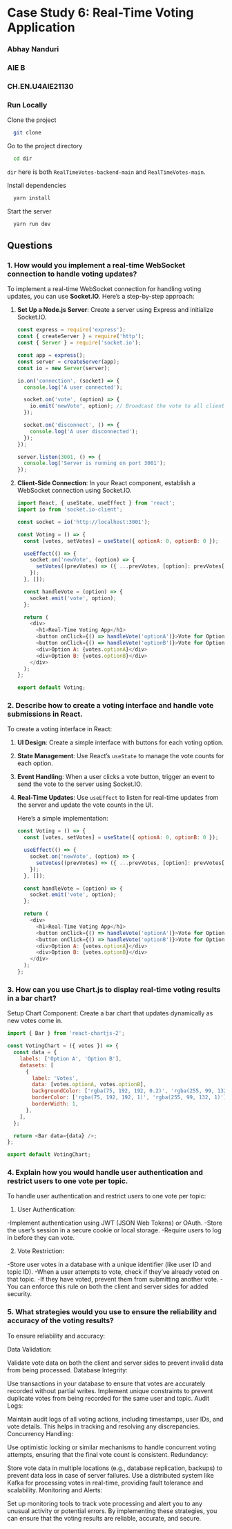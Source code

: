 # Case Study 6: Real-Time Voting Application
### Abhay Nanduri
### AIE B
### CH.EN.U4AIE21130

### Run Locally

Clone the project

```bash
  git clone 
```

Go to the project directory

```bash
  cd dir
```
`dir` here is both `RealTimeVotes-backend-main` and `RealTimeVotes-main`.

Install dependencies

```bash
  yarn install
```

Start the server

```bash
  yarn run dev
```


## Questions

### 1. How would you implement a real-time WebSocket connection to handle voting updates?

To implement a real-time WebSocket connection for handling voting updates, you can use **Socket.IO**. Here’s a step-by-step approach:

1. **Set Up a Node.js Server**: Create a server using Express and initialize Socket.IO.

    ```javascript
    const express = require('express');
    const { createServer } = require('http');
    const { Server } = require('socket.io');

    const app = express();
    const server = createServer(app);
    const io = new Server(server);

    io.on('connection', (socket) => {
      console.log('A user connected');

      socket.on('vote', (option) => {
        io.emit('newVote', option); // Broadcast the vote to all clients
      });

      socket.on('disconnect', () => {
        console.log('A user disconnected');
      });
    });

    server.listen(3001, () => {
      console.log('Server is running on port 3001');
    });
    ```

2. **Client-Side Connection**: In your React component, establish a WebSocket connection using Socket.IO.

    ```javascript
    import React, { useState, useEffect } from 'react';
    import io from 'socket.io-client';

    const socket = io('http://localhost:3001');

    const Voting = () => {
      const [votes, setVotes] = useState({ optionA: 0, optionB: 0 });

      useEffect(() => {
        socket.on('newVote', (option) => {
          setVotes((prevVotes) => ({ ...prevVotes, [option]: prevVotes[option] + 1 }));
        });
      }, []);

      const handleVote = (option) => {
        socket.emit('vote', option);
      };

      return (
        <div>
          <h1>Real-Time Voting App</h1>
          <button onClick={() => handleVote('optionA')}>Vote for Option A</button>
          <button onClick={() => handleVote('optionB')}>Vote for Option B</button>
          <div>Option A: {votes.optionA}</div>
          <div>Option B: {votes.optionB}</div>
        </div>
      );
    };

    export default Voting;
    ```

### 2. Describe how to create a voting interface and handle vote submissions in React.

To create a voting interface in React:

1. **UI Design**: Create a simple interface with buttons for each voting option.

2. **State Management**: Use React’s `useState` to manage the vote counts for each option.

3. **Event Handling**: When a user clicks a vote button, trigger an event to send the vote to the server using Socket.IO.

4. **Real-Time Updates**: Use `useEffect` to listen for real-time updates from the server and update the vote counts in the UI.

   Here’s a simple implementation:

   ```javascript
   const Voting = () => {
     const [votes, setVotes] = useState({ optionA: 0, optionB: 0 });

     useEffect(() => {
       socket.on('newVote', (option) => {
         setVotes((prevVotes) => ({ ...prevVotes, [option]: prevVotes[option] + 1 }));
       });
     }, []);

     const handleVote = (option) => {
       socket.emit('vote', option);
     };

     return (
       <div>
         <h1>Real-Time Voting App</h1>
         <button onClick={() => handleVote('optionA')}>Vote for Option A</button>
         <button onClick={() => handleVote('optionB')}>Vote for Option B</button>
         <div>Option A: {votes.optionA}</div>
         <div>Option B: {votes.optionB}</div>
       </div>
     );
   };
   ```


### 3. How can you use Chart.js to display real-time voting results in a bar chart?

Setup Chart Component: Create a bar chart that updates dynamically as new votes come in.

```javascript
import { Bar } from 'react-chartjs-2';

const VotingChart = ({ votes }) => {
  const data = {
    labels: ['Option A', 'Option B'],
    datasets: [
      {
        label: 'Votes',
        data: [votes.optionA, votes.optionB],
        backgroundColor: ['rgba(75, 192, 192, 0.2)', 'rgba(255, 99, 132, 0.2)'],
        borderColor: ['rgba(75, 192, 192, 1)', 'rgba(255, 99, 132, 1)'],
        borderWidth: 1,
      },
    ],
  };

  return <Bar data={data} />;
};

export default VotingChart;

```

### 4. Explain how you would handle user authentication and restrict users to one vote per topic.


To handle user authentication and restrict users to one vote per topic:

1) User Authentication:

-Implement authentication using JWT (JSON Web Tokens) or OAuth.
-Store the user’s session in a secure cookie or local storage.
-Require users to log in before they can vote.

2) Vote Restriction:

-Store user votes in a database with a unique identifier (like user ID and topic ID).
-When a user attempts to vote, check if they’ve already voted on that topic.
-If they have voted, prevent them from submitting another vote.
-You can enforce this rule on both the client and server sides for added security.

### 5. What strategies would you use to ensure the reliability and accuracy of the voting results?
To ensure reliability and accuracy:

Data Validation:

Validate vote data on both the client and server sides to prevent invalid data from being processed.
Database Integrity:

Use transactions in your database to ensure that votes are accurately recorded without partial writes.
Implement unique constraints to prevent duplicate votes from being recorded for the same user and topic.
Audit Logs:

Maintain audit logs of all voting actions, including timestamps, user IDs, and vote details. This helps in tracking and resolving any discrepancies.
Concurrency Handling:

Use optimistic locking or similar mechanisms to handle concurrent voting attempts, ensuring that the final vote count is consistent.
Redundancy:

Store vote data in multiple locations (e.g., database replication, backups) to prevent data loss in case of server failures.
Use a distributed system like Kafka for processing votes in real-time, providing fault tolerance and scalability.
Monitoring and Alerts:

Set up monitoring tools to track vote processing and alert you to any unusual activity or potential errors.
By implementing these strategies, you can ensure that the voting results are reliable, accurate, and secure.

